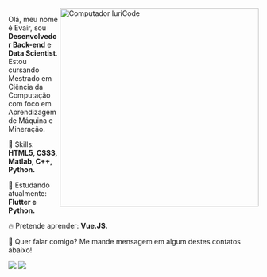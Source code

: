 <img src="https://raw.githubusercontent.com/MicaelliMedeiros/micaellimedeiros/master/image/computer-illustration.png" min-width="400px" max-width="400px" width="400px" align="right" alt="Computador IuriCode">

<p align="left">
  Olá, meu nome é Evair, sou <strong>Desenvolvedor Back-end</strong> e <strong>Data Scientist</strong>.<br>
  Estou cursando Mestrado em Ciência da Computação com foco em Aprendizagem de Máquina e Mineração.
</p>

<p align="left">
  🚀 Skills: <strong>HTML5, CSS3, Matlab, C++, Python.</strong>
</p>

<p align="left">
  🌈 Estudando atualmente: <strong>Flutter e Python.</strong>
</p>

<p align="left">
  🔥 Pretende aprender: <strong> Vue.JS.</strong>
</p>

<p align="left">
💌  Quer falar comigo? Me mande mensagem em algum destes contatos abaixo!
</p>
<a href="mailto:evair.silva007@gmail.com" alt="Gmail">
<img src="https://img.shields.io/badge/-evair.silva007@gmail.com-e34c41?style=flat-square&labelColor=e34c41&logo=gmail&logoColor=white&link=evair.silva007@gmail.com" /></a>
  
<a href="https://www.linkedin.com/in/evairsilva" alt="Linkedin">
<img src="https://img.shields.io/badge/-Evair%20Silva-blue?style=flat-square&logo=Linkedin&logoColor=white&link=https://www.linkedin.com/in/evairsilva/" /></a>
 </p>
 
 
